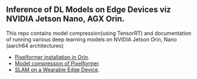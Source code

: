 ## Inference of DL Models on Edge Devices viz NVIDIA Jetson Nano, AGX Orin.
This repo contains model compression(using TensorRT) and documentation of running various deep learning models on NVIDIA Jetson Orin, Nano (aarch64 architectures)
- [Pixelformer installation in Orin](./Pixelformer_installation_documentation/).
- [Model compression of Pixelformer](./MDE_demo_with_model_compression_code/).
- [SLAM on a Wearable Edge Device](./digital_heritage_project_demo_SLAM/).
